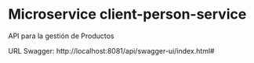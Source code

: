 # Microservice client-person-service

API para la gestión de Productos

URL Swagger: http://localhost:8081/api/swagger-ui/index.html#


